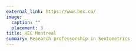 ```yaml
---
external_link: https://www.hec.ca/
image:
  caption: ""
  placement: 3
title: HEC Montreal
summary: Research professorship in Sentometrics
---
```

